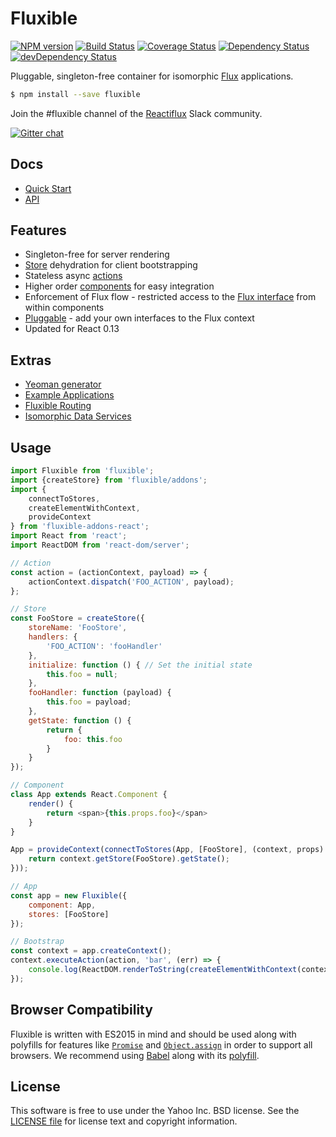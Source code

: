 # Fluxible

[![NPM version](https://badge.fury.io/js/fluxible.svg)](http://badge.fury.io/js/fluxible)
[![Build Status](https://img.shields.io/travis/yahoo/fluxible.svg)](https://travis-ci.org/yahoo/fluxible)
[![Coverage Status](https://img.shields.io/coveralls/yahoo/fluxible.svg)](https://coveralls.io/r/yahoo/fluxible?branch=master)
[![Dependency Status](https://img.shields.io/david/yahoo/fluxible.svg)](https://david-dm.org/yahoo/fluxible)
[![devDependency Status](https://img.shields.io/david/dev/yahoo/fluxible.svg)](https://david-dm.org/yahoo/fluxible#info=devDependencies)

Pluggable, singleton-free container for isomorphic [Flux](https://github.com/facebook/flux) applications.

```bash
$ npm install --save fluxible
```

Join the #fluxible channel of the [Reactiflux](http://reactiflux.com) Slack community.

[![Gitter chat](https://badges.gitter.im/gitterHQ/gitter.png)](https://gitter.im/yahoo/fluxible)

## Docs

 * [Quick Start](https://github.com/yahoo/fluxible/blob/master/packages/fluxible/docs/quick-start.md)
 * [API](https://github.com/yahoo/fluxible/blob/master/packages/fluxible/docs/api/README.md)

## Features

 * Singleton-free for server rendering
 * [Store](https://github.com/yahoo/fluxible/blob/master/packages/fluxible/docs/api/Stores.md) dehydration for client bootstrapping
 * Stateless async [actions](https://github.com/yahoo/fluxible/blob/master/packages/fluxible/docs/api/Actions.md)
 * Higher order [components](https://github.com/yahoo/fluxible/blob/master/packages/fluxible/docs/api/Components.md) for easy integration
 * Enforcement of Flux flow - restricted access to the [Flux interface](https://github.com/yahoo/fluxible/blob/master/packages/fluxible/docs/api/FluxibleContext.md) from within components
 * [Pluggable](https://github.com/yahoo/fluxible/blob/master/packages/fluxible/docs/api/Plugins.md) - add your own interfaces to the Flux context
 * Updated for React 0.13

## Extras

 * [Yeoman generator](https://github.com/yahoo/generator-fluxible)
 * [Example Applications](https://github.com/yahoo/flux-examples)
 * [Fluxible Routing](https://github.com/yahoo/fluxible-router)
 * [Isomorphic Data Services](https://github.com/yahoo/fluxible-plugin-fetchr)

## Usage

```js
import Fluxible from 'fluxible';
import {createStore} from 'fluxible/addons';
import {
    connectToStores,
    createElementWithContext,
    provideContext
} from 'fluxible-addons-react';
import React from 'react';
import ReactDOM from 'react-dom/server';

// Action
const action = (actionContext, payload) => {
    actionContext.dispatch('FOO_ACTION', payload);
};

// Store
const FooStore = createStore({
    storeName: 'FooStore',
    handlers: {
        'FOO_ACTION': 'fooHandler'
    },
    initialize: function () { // Set the initial state
        this.foo = null;
    },
    fooHandler: function (payload) {
        this.foo = payload;
    },
    getState: function () {
        return {
            foo: this.foo
        }
    }
});

// Component
class App extends React.Component {
    render() {
        return <span>{this.props.foo}</span>
    }
}

App = provideContext(connectToStores(App, [FooStore], (context, props) => {
    return context.getStore(FooStore).getState();
}));

// App
const app = new Fluxible({
    component: App,
    stores: [FooStore]
});

// Bootstrap
const context = app.createContext();
context.executeAction(action, 'bar', (err) => {
    console.log(ReactDOM.renderToString(createElementWithContext(context)));
});
```

## Browser Compatibility

Fluxible is written with ES2015 in mind and should be used along with polyfills
for features like [`Promise`][Promise] and [`Object.assign`][objectAssign] 
in order to support all browsers. We recommend using [Babel][babel] along with
its [polyfill][polyfill].

## License

This software is free to use under the Yahoo Inc. BSD license.
See the [LICENSE file][] for license text and copyright information.

[Promise]: https://developer.mozilla.org/en-US/docs/Web/JavaScript/Reference/Global_Objects/Promise
[objectAssign]: https://developer.mozilla.org/en-US/docs/Web/JavaScript/Reference/Global_Objects/Object/assign
[babel]: https://babeljs.io/
[polyfill]: https://babeljs.io/docs/usage/polyfill/
[LICENSE file]: https://github.com/yahoo/fluxible/blob/master/LICENSE.md
